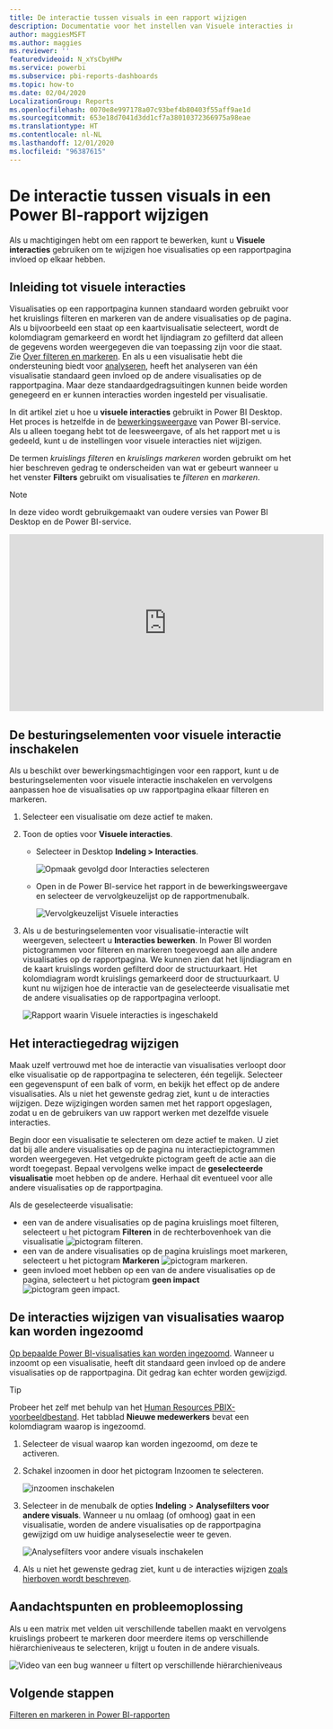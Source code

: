 ```yaml
---
title: De interactie tussen visuals in een rapport wijzigen
description: Documentatie voor het instellen van Visuele interacties in een Microsoft Power BI-rapport en een Power BI Desktop-rapport.
author: maggiesMSFT
ms.author: maggies
ms.reviewer: ''
featuredvideoid: N_xYsCbyHPw
ms.service: powerbi
ms.subservice: pbi-reports-dashboards
ms.topic: how-to
ms.date: 02/04/2020
LocalizationGroup: Reports
ms.openlocfilehash: 0070e8e997178a07c93bef4b80403f55aff9ae1d
ms.sourcegitcommit: 653e18d7041d3dd1cf7a38010372366975a98eae
ms.translationtype: HT
ms.contentlocale: nl-NL
ms.lasthandoff: 12/01/2020
ms.locfileid: "96387615"
---
```

# <a name="change-how-visuals-interact-in-a-power-bi-report"></a>De interactie tussen visuals in een Power BI-rapport wijzigen
Als u machtigingen hebt om een rapport te bewerken, kunt u **Visuele interacties** gebruiken om te wijzigen hoe visualisaties op een rapportpagina invloed op elkaar hebben. 

## <a name="introduction-to-visual-interactions"></a>Inleiding tot visuele interacties
Visualisaties op een rapportpagina kunnen standaard worden gebruikt voor het kruislings filteren en markeren van de andere visualisaties op de pagina.
Als u bijvoorbeeld een staat op een kaartvisualisatie selecteert, wordt de kolomdiagram gemarkeerd en wordt het lijndiagram zo gefilterd dat alleen de gegevens worden weergegeven die van toepassing zijn voor die staat.
Zie [Over filteren en markeren](power-bi-reports-filters-and-highlighting.md). En als u een visualisatie hebt die ondersteuning biedt voor [analyseren](../consumer/end-user-drill.md), heeft het analyseren van één visualisatie standaard geen invloed op de andere visualisaties op de rapportpagina. Maar deze standaardgedragsuitingen kunnen beide worden genegeerd en er kunnen interacties worden ingesteld per visualisatie.

In dit artikel ziet u hoe u **visuele interacties** gebruikt in Power BI Desktop. Het proces is hetzelfde in de [bewerkingsweergave](service-interact-with-a-report-in-editing-view.md) van Power BI-service. Als u alleen toegang hebt tot de leesweergave, of als het rapport met u is gedeeld, kunt u de instellingen voor visuele interacties niet wijzigen.

De termen *kruislings filteren* en *kruislings markeren* worden gebruikt om het hier beschreven gedrag te onderscheiden van wat er gebeurt wanneer u het venster **Filters** gebruikt om visualisaties te *filteren* en *markeren*.  

> [!NOTE]
> In deze video wordt gebruikgemaakt van oudere versies van Power BI Desktop en de Power BI-service. 
>
>

<iframe width="560" height="315" src="https://www.youtube.com/embed/N_xYsCbyHPw?list=PL1N57mwBHtN0JFoKSR0n-tBkUJHeMP2cP" frameborder="0" allowfullscreen></iframe>


## <a name="enable-the-visual-interaction-controls"></a>De besturingselementen voor visuele interactie inschakelen
Als u beschikt over bewerkingsmachtigingen voor een rapport, kunt u de besturingselementen voor visuele interactie inschakelen en vervolgens aanpassen hoe de visualisaties op uw rapportpagina elkaar filteren en markeren. 

1. Selecteer een visualisatie om deze actief te maken.  
2. Toon de opties voor **Visuele interacties**.
    

    - Selecteer in Desktop **Indeling > Interacties**.

        ![Opmaak gevolgd door Interacties selecteren](media/service-reports-visual-interactions/power-bi-interaction.png)

    - Open in de Power BI-service het rapport in de bewerkingsweergave en selecteer de vervolgkeuzelijst op de rapportmenubalk.

        ![Vervolgkeuzelijst Visuele interacties](media/service-reports-visual-interactions/power-bi-service.png)

3. Als u de besturingselementen voor visualisatie-interactie wilt weergeven, selecteert u **Interacties bewerken**. In Power BI worden pictogrammen voor filteren en markeren toegevoegd aan alle andere visualisaties op de rapportpagina. We kunnen zien dat het lijndiagram en de kaart kruislings worden gefilterd door de structuurkaart. Het kolomdiagram wordt kruislings gemarkeerd door de structuurkaart. U kunt nu wijzigen hoe de interactie van de geselecteerde visualisatie met de andere visualisaties op de rapportpagina verloopt.
   
    ![Rapport waarin Visuele interacties is ingeschakeld](media/service-reports-visual-interactions/power-bi-turn-on.png)


## <a name="change-the-interaction-behavior"></a>Het interactiegedrag wijzigen
Maak uzelf vertrouwd met hoe de interactie van visualisaties verloopt door elke visualisatie op de rapportpagina te selecteren, één tegelijk.  Selecteer een gegevenspunt of een balk of vorm, en bekijk het effect op de andere visualisaties. Als u niet het gewenste gedrag ziet, kunt u de interacties wijzigen. Deze wijzigingen worden samen met het rapport opgeslagen, zodat u en de gebruikers van uw rapport werken met dezelfde visuele interacties.


Begin door een visualisatie te selecteren om deze actief te maken.  U ziet dat bij alle andere visualisaties op de pagina nu interactiepictogrammen worden weergegeven. Het vetgedrukte pictogram geeft de actie aan die wordt toegepast. Bepaal vervolgens welke impact de **geselecteerde visualisatie** moet hebben op de andere.  Herhaal dit eventueel voor alle andere visualisaties op de rapportpagina.

Als de geselecteerde visualisatie:
   
   * een van de andere visualisaties op de pagina kruislings moet filteren, selecteert u het pictogram **Filteren** in de rechterbovenhoek van die visualisatie ![pictogram filteren](media/service-reports-visual-interactions/power-bi-filter-icon.png).
   * een van de andere visualisaties op de pagina kruislings moet markeren, selecteert u het pictogram **Markeren** ![pictogram markeren](media/service-reports-visual-interactions/power-bi-highlight-icon.png).
   * geen invloed moet hebben op een van de andere visualisaties op de pagina, selecteert u het pictogram **geen impact** ![pictogram geen impact](media/service-reports-visual-interactions/power-bi-no-impact.png).

## <a name="change-the-interactions-of-drillable-visualizations"></a>De interacties wijzigen van visualisaties waarop kan worden ingezoomd
[Op bepaalde Power BI-visualisaties kan worden ingezoomd](../consumer/end-user-drill.md). Wanneer u inzoomt op een visualisatie, heeft dit standaard geen invloed op de andere visualisaties op de rapportpagina. Dit gedrag kan echter worden gewijzigd. 

> [!TIP]
> Probeer het zelf met behulp van het [Human Resources PBIX-voorbeeldbestand](https://download.microsoft.com/download/6/9/5/69503155-05A5-483E-829A-F7B5F3DD5D27/Human%20Resources%20Sample%20PBIX.pbix). Het tabblad **Nieuwe medewerkers** bevat een kolomdiagram waarop is ingezoomd.
>

1. Selecteer de visual waarop kan worden ingezoomd, om deze te activeren. 

2. Schakel inzoomen in door het pictogram Inzoomen te selecteren.

    ![inzoomen inschakelen](media/service-reports-visual-interactions/power-bi-drill-down.png)

2. Selecteer in de menubalk de opties **Indeling** > **Analysefilters voor andere visuals**.  Wanneer u nu omlaag (of omhoog) gaat in een visualisatie, worden de andere visualisaties op de rapportpagina gewijzigd om uw huidige analyseselectie weer te geven. 

    ![Analysefilters voor andere visuals inschakelen](media/service-reports-visual-interactions/power-bi-drill.png)

3. Als u niet het gewenste gedrag ziet, kunt u de interacties wijzigen [zoals hierboven wordt beschreven](#change-the-interaction-behavior).

## <a name="considerations-and-troubleshooting"></a>Aandachtspunten en probleemoplossing
Als u een matrix met velden uit verschillende tabellen maakt en vervolgens kruislings probeert te markeren door meerdere items op verschillende hiërarchieniveaus te selecteren, krijgt u fouten in de andere visuals. 

![Video van een bug wanneer u filtert op verschillende hiërarchieniveaus](media/service-reports-visual-interactions/cross-highlight.gif)
    
## <a name="next-steps"></a>Volgende stappen
[Filteren en markeren in Power BI-rapporten](power-bi-reports-filters-and-highlighting.md)